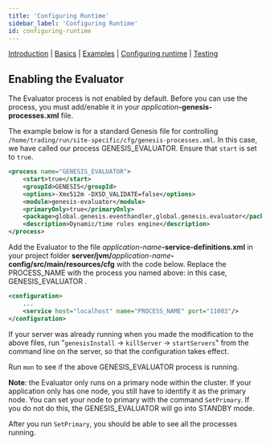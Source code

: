 ```yaml
---
title: 'Configuring Runtime'
sidebar_label: 'Configuring Runtime'
id: configuring-runtime
---
```


[Introduction](/server-modules/evaluator/introduction) | [Basics](/server-modules/evaluator/basics) | [Examples](/server-modules/evaluator/examples) | [Configuring runtime](/server-modules/evaluator/configuring-runtime) | [Testing](/server-modules/evaluator/testing)

## Enabling the Evaluator
The Evaluator process is not enabled by default. Before you can use the process, you must add/enable it in your _application_**-genesis-processes.xml** file.

The example below is for a standard Genesis file for controlling `/home/trading/run/site-specific/cfg/genesis-processes.xml`. In this case, we have called our process GENESIS_EVALUATOR. Ensure that `start` is set to `true`. 
```xml {2}
<process name="GENESIS_EVALUATOR">
    <start>true</start>
    <groupId>GENESIS</groupId>
    <options>-Xmx512m -DXSD_VALIDATE=false</options>
    <module>genesis-evaluator</module>
    <primaryOnly>true</primaryOnly>
    <package>global.genesis.eventhandler,global.genesis.evaluator</package>
    <description>Dynamic/time rules engine</description>
</process>
```


Add the Evaluator to the file _application-name_**-service-definitions.xml** in your project folder **server/jvm/**_application-name_**-config/src/main/resources/cfg** with the code below.
Replace the PROCESS_NAME with the process you named above: in this case, GENESIS_EVALUATOR .

```xml
<configuration>
    ...
    <service host="localhost" name="PROCESS_NAME" port="11003"/>
</configuration>
```
If your server was already running when you made the modification to the above files, run
"`genesisInstall` -> `killServer` -> `startServers`" from the command line on the server, so that the configuration takes effect.


Run `mon` to see if the above GENESIS_EVALUATOR process is running.

**Note**: the Evaluator only runs on a primary node within the cluster. If your application only has one node, you still have to identify it as the primary node. You can set your node to primary with the command `SetPrimary`. If you do not do this, the GENESIS_EVALUATOR will go into STANDBY mode.

After you run `SetPrimary`, you should be able to see all the processes running.
